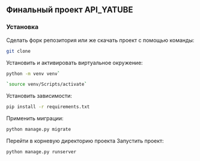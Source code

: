 ## Финальный проект API_YATUBE
### Установка
Сделать форк репозитория или же скачать проект с помощью команды:
```sh 
git clone
```

Установить и активировать виртуальное окружение:
```sh
python -m venv venv`
```
```sh 
`source venv/Scripts/activate`
```

Установить зависимости:
```sh 
pip install -r requirements.txt
```

Применить миграции:
```sh
python manage.py migrate
```

Перейти в корневую директорию проекта
Запустить проект:
```sh
python manage.py runserver
```
